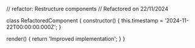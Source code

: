 // refactor: Restructure components
// Refactored on 22/11/2024

class RefactoredComponent {
  constructor() {
    this.timestamp = '2024-11-22T00:00:00.000Z';
  }

  render() {
    return 'Improved implementation';
  }
}
